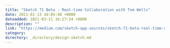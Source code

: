 ```yaml
---
title: "Sketch 71 Beta - Real-time Collaboration with Tom Wells"
date: 2021-01-13 16:05:48 +0000
dateadded: 2021-03-11 16:27:24 +0000
description: ""
link: "https://medium.com/sketch-app-sources/sketch-71-beta-real-time-collaboration-with-tom-wells-f18025c2806b?source=rss----d23119b14977---4"
category:
directory: _directory/design-sketch.md
---
```

